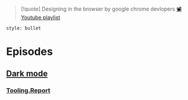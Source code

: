 > [!quote] Designing in the browser by google chrome devlopers
> [📽️ Youtube playlist](https://www.youtube.com/playlist?list=PLNYkxOF6rcIDI0QtJvW6vKonTxn6azCsD)

```toc
style: bullet
```

# Episodes
## [Dark mode](https://www.youtube.com/watch?v=xococe8wq_g&list=PLNYkxOF6rcIDI0QtJvW6vKonTxn6azCsD&index=2&ab_channel=GoogleChromeDevelopers)
### [Tooling.Report](https://bundlers.tooling.report/)

## 